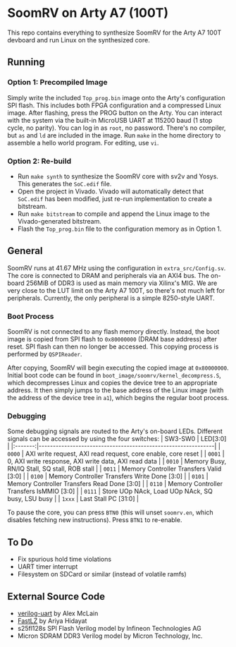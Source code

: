 # SoomRV on Arty A7 (100T)
This repo contains everything to synthesize SoomRV for the Arty A7 100T devboard and run Linux on the synthesized core.

## Running
### Option 1: Precompiled Image
Simply write the included `Top_prog.bin` image onto the Arty's configuration SPI flash. This includes both FPGA configuration and a compressed Linux image.
After flashing, press the PROG button on the Arty. You can interact with the system via the built-in MicroUSB UART at 115200 baud (1 stop cycle, no parity). You can log in as `root`, no password. There's no compiler, but `as` and `ld` are included in the image. Run `make` in the home directory to assemble a hello world program. For editing, use `vi`.

### Option 2: Re-build
- Run `make synth` to synthesize the SoomRV core with sv2v and Yosys. This generates the `SoC.edif` file.
- Open the project in Vivado. Vivado will automatically detect that `SoC.edif` has been modified, just re-run implementation to create a bitstream.
- Run `make bitstream` to compile and append the Linux image to the Vivado-generated bitstream.
- Flash the `Top_prog.bin` file to the configuration memory as in Option 1.

## General
SoomRV runs at 41.67 MHz using the configuration in `extra_src/Config.sv`. The core is connected to DRAM and peripherals via an AXI4 bus. The on-board 256MiB of DDR3 is used as main memory via Xilinx's MIG. We are very close to the LUT limit on the Arty A7 100T, so there's not much left for peripherals. Currently, the only peripheral is a simple 8250-style UART.

### Boot Process
SoomRV is not connected to any flash memory directly. Instead, the boot image is copied from SPI flash to `0x80000000` (DRAM base address) after reset. SPI flash can then no longer be accessed. This copying process is performed by `QSPIReader`.

After copying, SoomRV will begin executing the copied image at `0x80000000`. Initial boot code can be found in `boot_image/soomrv/kernel_decompress.S`, which decompresses Linux and copies the device tree to an appropriate address. It then simply jumps to the base address of the Linux image (with the address of the device tree in `a1`), which begins the regular boot process.

### Debugging
Some debugging signals are routed to the Arty's on-board LEDs. Different signals can be accessed by using the four switches:
| SW3-SW0 | LED[3:0]                                                     |
|:-------:|--------------------------------------------------------------|
| `0000`  | AXI write request, AXI read request, core enable, core reset |
| `0001`  | 0, AXI write response, AXI write data, AXI read data         |
| `0010`  | Memory Busy, RN/IQ Stall, SQ stall, ROB stall                |
| `0011`  | Memory Controller Transfers Valid [3:0]                      |
| `0100`  | Memory Controller Transfers Write Done [3:0]                 |
| `0101`  | Memory Controller Transfers Read Done [3:0]                  |
| `0110`  | Memory Controller Transfers IsMMIO [3:0]                     |
| `0111`  | Store UOp NAck, Load UOp NAck, SQ busy, LSU busy             |
| `1xxx`  | Last Stall PC [31:0]                            |

To pause the core, you can press `BTN0` (this will unset `soomrv.en`, which disables fetching new instructions). Press `BTN1` to re-enable.

## To Do
 - Fix spurious hold time violations
 - UART timer interrupt
 - Filesystem on SDCard or similar (instead of volatile ramfs)

## External Source Code
 - [verilog-uart](https://github.com/amclain/verilog-uart) by Alex McLain
 - [FastLZ](https://github.com/ariya/FastLZ) by Ariya Hidayat
 - s25fl128s SPI Flash Verilog model by Infineon Technologies AG
 - Micron SDRAM DDR3 Verilog model by Micron Technology, Inc.
